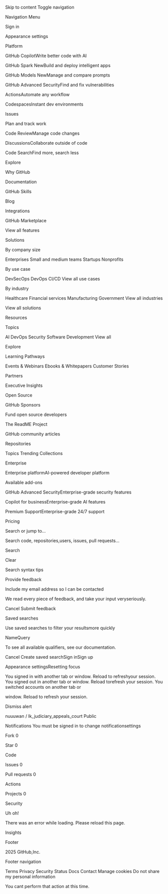 Skip to content Toggle navigation

Navigation Menu

Sign in

Appearance settings

Platform

GitHub CopilotWrite better code with AI

GitHub Spark NewBuild and deploy intelligent apps

GitHub Models NewManage and compare prompts

GitHub Advanced SecurityFind and fix vulnerabilities

ActionsAutomate any workflow

CodespacesInstant dev environments

Issues

Plan and track work

Code ReviewManage code changes

DiscussionsCollaborate outside of code

Code SearchFind more, search less

Explore

Why GitHub

Documentation

GitHub Skills

Blog

Integrations

GitHub Marketplace

View all features

Solutions

By company size

Enterprises Small and medium teams Startups Nonprofits

By use case

DevSecOps DevOps CI/CD View all use cases

By industry

Healthcare Financial services Manufacturing Government View all industries

View all solutions

Resources

Topics

AI DevOps Security Software Development View all

Explore

Learning Pathways

Events & Webinars Ebooks & Whitepapers Customer Stories

Partners

Executive Insights

Open Source

GitHub Sponsors

Fund open source developers

The ReadME Project

GitHub community articles

Repositories

Topics Trending Collections

Enterprise

Enterprise platformAI-powered developer platform

Available add-ons

GitHub Advanced SecurityEnterprise-grade security features

Copilot for businessEnterprise-grade AI features

Premium SupportEnterprise-grade 24/7 support

Pricing

Search or jump to...

Search code, repositories,users, issues, pull requests...

Search

Clear

Search syntax tips

Provide feedback

Include my email address so I can be contacted

We read every piece of feedback, and take your input veryseriously.

Cancel Submit feedback

Saved searches

Use saved searches to filter your resultsmore quickly

NameQuery

To see all available qualifiers, see our documentation.

Cancel Create saved searchSign inSign up

Appearance settingsResetting focus

You signed in with another tab or window. Reload to refreshyour session. You signed out in another tab or window. Reload torefresh your session. You switched accounts on another tab or

window. Reload to refresh your session.

Dismiss alert

nuuuwan / lk_judiciary_appeals_court Public

Notifications You must be signed in to change notificationsettings

Fork 0

Star 0

Code

Issues 0

Pull requests 0

Actions

Projects 0

Security

Uh oh!

There was an error while loading. Please reload this page.

Insights

Footer

2025 GitHub,Inc.

Footer navigation

Terms Privacy Security Status Docs Contact Manage cookies Do not share my personal information

You cant perform that action at this time.